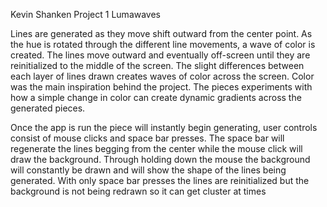 Kevin Shanken
Project 1
Lumawaves


Lines are generated as they move shift outward from the center point.  As the hue is rotated through the different line movements, a wave of color is created.  The lines move outward and eventually off-screen until they are reinitialized to the middle of the screen.  The slight differences between each layer of lines drawn creates waves of color across the screen.  Color was the main inspiration behind the project.  The pieces experiments with how a simple change in color can create dynamic gradients across the generated pieces.  

Once the app is run the piece will instantly begin generating, user controls consist of mouse clicks and space bar presses.  The space bar will regenerate the lines begging from the center while the mouse click will draw the background.  Through holding down the mouse the background will constantly be drawn and will show the shape of the lines being generated.  With only space bar presses the lines are reinitialized but the background is not being redrawn so it can get cluster at times